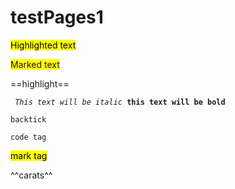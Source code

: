 # testPages1

<mark style="background-color: #FFFF00">Highlighted text</mark>

<span style="background-color: #FFFF00">Marked text</span>

==highlight==

<code> <i>This text will be italic</i> <b>this text will be bold</b> </code>

`backtick`

<code>code tag</code>

<mark>mark tag</mark>

^^carats^^

